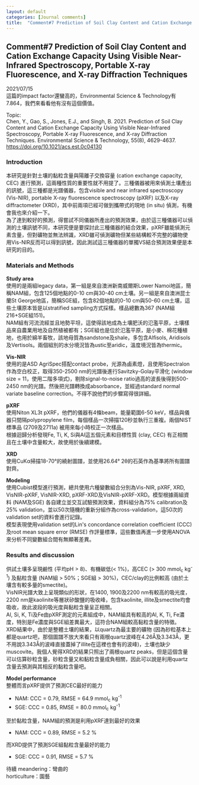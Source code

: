 ```yaml
---
layout: default
categories: [Journal comments]
title:  "Comment#7 Prediction of Soil Clay Content and Cation Exchange Capacity Using Visible Near-Infrared Spectroscopy, Portable X-ray Fluorescence, and X-ray Diffraction Techniques"
---  
```

## Comment#7 Prediction of Soil Clay Content and Cation Exchange Capacity Using Visible Near-Infrared Spectroscopy, Portable X-ray Fluorescence, and X-ray Diffraction Techniques  
2021/07/15  
這篇的impact factor還蠻高的，Environmental Science & Technology有7.864，我們來看看他有沒有這個價值。  
  
Topic:  
Chen, Y., Gao, S., Jones, E.J., and Singh, B. 2021. Prediction of Soil Clay Content and Cation Exchange Capacity Using Visible Near-Infrared Spectroscopy, Portable X-ray Fluorescence, and X-ray Diffraction Techniques. Environmental Science & Technology, 55(8), 4629-4637.  
<a href="https://doi.org/10.1021/acs.est.0c04130" target="_blank">https://doi.org/10.1021/acs.est.0c04130</a>  
  
### Introduction  
本研究是針對土壤的黏粒含量與陽離子交換容量 (cation exchange capacity, CEC) 進行預測，這兩種性質的重要性就不用提了。三種儀器被用來偵測土壤產出的訊號，這三種都是光譜儀器，包含visible and near infrared spectroscopy (Vis-NIR), portable X-ray fluorescence spectroscopy (pXRF) 以及X-ray diffractometer (XRD)，其中前兩項已經可做到攜帶式的現地 (in situ) 偵測，有機會我也來介紹一下。  
為了達到較好的預測，得嘗試不同儀器所產出的預測效果，由於這三種儀器可以偵測的土壤訊號不同，本研究便是要探討此三種儀器的結合效果，pXRF雖能偵測元素含量，但對礦物並無法辨識，XRD雖可偵測礦物但某些結構較不完整的礦物使用Vis-NIR反而可以得到訊號，因此測試這三種儀器的單獨VS結合預測效果便是本研究的目的。  
  
### Materials and Methods  
**Study area**  
使用的是兩組legacy data，第一組是來自澳洲新南威爾斯Lower Namoi地區，簡稱NAM組，包含125個地點的0-10 cm與30-40 cm土壤。另一組是來自澳洲昆士蘭St George地區，簡稱SGE組，包含82個地點的0-10 cm與50-60 cm土壤，這些土壤原本皆是以stratified sampling方式採樣。樣品總數為367 (NAM組216+SGE組151)。  
NAM組有河流流經並且地勢平坦，這使得該地成為土壤肥沃的氾濫平原，土壤樣品來自農業用地及自然植被都有；SGE組也是位於氾濫平原，是小麥、棉花種植地，也用於綿羊畜牧，該地母質為sandstone及shale，多包含Alfisols, Aridisols及Vertisols。兩個組別的水分境況皆為ustic至aridic，溫度境況皆為thermic。  
  
**Vis-NIR**  
使用的是ASD AgriSpec搭配contact probe，光源為鹵素燈，且使用Spectralon作為空白校正，取得350-2500 nm的光譜後進行Savitzky-Golay平滑化 (window size = 11，使用二階多項式)，剔除signal-to-noise ratio過高的波長後得到500-2450 nm的光譜。然後把光譜轉換成absorbance，並經過standard normal variate baseline correction。不得不說他們的步驟寫得很詳細。  
  
**pXRF**  
使用Niton XL3t pXRF，他們的儀器有4條beam，能量範圍6-50 keV，樣品與儀器只間隔polypropylene film，每個樣品一次掃描120秒並執行三重複。兩個NIST標準品 (2709及2711a) 被用來每小時校正一次樣品。  
根據迴歸分析發現Fe, Ti, K, Si與Al這五個元素和目標性質 (clay, CEC) 有正相關且在土壤中含量較大，故使用於後續建模。  
  
**XRD**  
使用CuK&alpha;掃描18-70&deg;的繞射圖譜，並使用26.64&deg; 2&theta;的石英作為基準將所有圖譜對齊。  
  
**Modeling**  
使用Cubist模型進行預測，總共使用六種變數組合分別為Vis-NIR, pXRF, XRD, VisNIR-pXRF, VisNIR-XRD, pXRF-XRD及VisNIR-pXRF-XRD。模型根據兩組資料 (NAM及SGE) 各自建立並交互試驗預測效果，資料組分為75% calibration及25% validation，並以50次隨機的重新分組作為cross-validation，這50次的validation set的資料會進行記錄。  
模型表現使用validation set的Lin's concordance correlation coefficient (CCC) 及root mean square error (RMSE) 作評量標準，這些數值再進一步使用ANOVA來分析不同變數組合間有無顯著差異。  
  
### Results and discussion  
供試土壤多呈現鹼性 (平均pH > 8)、有機碳低(< 1%)，高CEC (> 300 mmol<sub>c</sub> kg<sup>-1</sup>) 及黏粒含量 (NAM組 > 50%；SGE組 > 30%)，CEC/clay的比例較高 (由於土壤含有較多量的smectite)。  
VisNIR光譜大致上呈現類似的形狀，在1400, 1900及2200 nm有較高的吸光度，2200 nm是kaolinite等層狀矽酸鹽的吸收峰，包含kaolinite, illite及smectite均會吸收，故此波段的吸光度與黏粒含量呈正相關。  
Al, Si, K, Ti及Fe由pXRF測定的元素組成中，NAM組具有較高的Al, K, Ti, Fe濃度，特別是Fe濃度與SGE組差異最大，這符合NAM組較高黏粒含量的特徵。  
XRD結果中，由於是整體土壤的結果，以quartz為最主要的礦物 (因為砂粒基本上都是quartz吧，那個圖譜不放大來看只有兩根quartz波峰在4.26&#8491;及3.343&#8491;，更不用說3.343&#8491;的波峰直接蓋掉了illite在這裡也會有的波峰)，土壤也缺少muscovite。我個人覺得XRD的結果只照出了兩根quartz peaks，但是這個含量可以估算砂粒含量，砂粒含量又和黏粒含量成負相關，因此可以說是利用quartz含量去預測與其相反的黏粒含量吧。  
  
**Model performance**  
整體而言pXRF提供了預測CEC最好的能力
- NAM: CCC = 0.79, RMSE = 64.9 mmol<sub>c</sub> kg<sup>-1</sup>
- SGE: CCC = 0.85, RMSE = 80.0 mmol<sub>c</sub> kg<sup>-1</sup>  
  
至於黏粒含量，NAM組的預測是利用pXRF達到最好的效果  
- NAM: CCC = 0.89, RMSE = 5.2 %  
  
而XRD提供了預測SGE組黏粒含量最好的能力  
- SGE: CCC = 0.91, RMSE = 5.7 %  
  
待續
meandering：彎曲的  
horticulture：園藝
